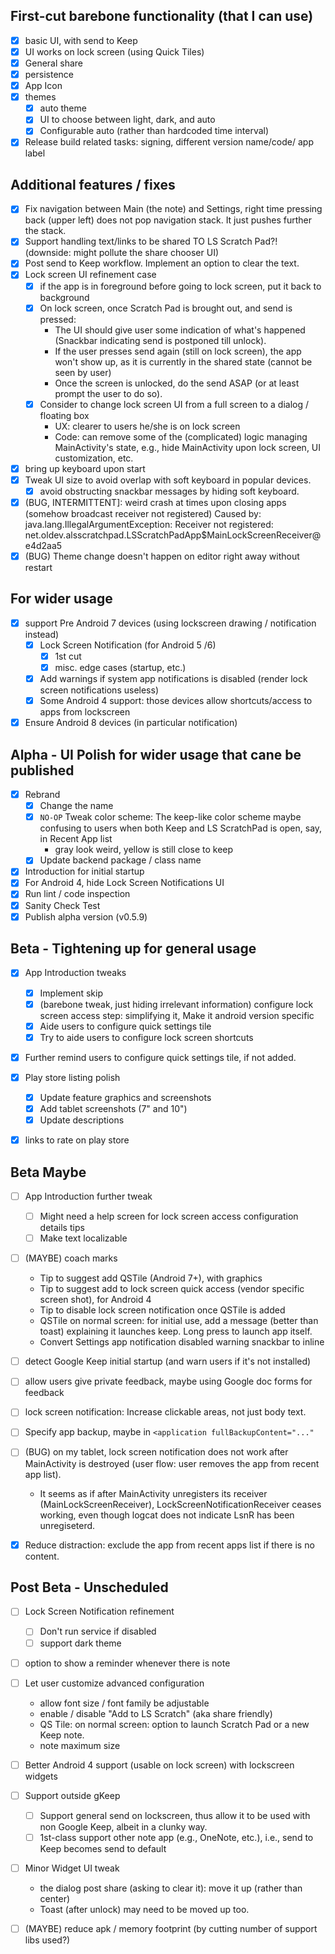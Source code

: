## First-cut barebone functionality (that I can use)
- [x] basic UI, with send to Keep
- [x] UI works on lock screen (using Quick Tiles)
- [x] General share
- [x] persistence
- [x] App Icon
- [x] themes
    - [x] auto theme
    - [x] UI to choose between light, dark, and auto
    - [x] Configurable auto (rather than hardcoded time interval)
- [x] Release build related tasks: signing, different version name/code/ app label

## Additional features / fixes
- [x] Fix navigation between Main (the note) and Settings, right time pressing back (upper left) does not pop navigation stack. 
It just pushes further the stack.
- [x] Support handling text/links to be shared TO LS Scratch Pad?! (downside: might pollute the share chooser UI)
- [x] Post send to Keep workflow. Implement an option to clear the text.
- [x] Lock screen UI refinement case
    - [x] if the app is in foreground before going to lock screen, put it back to background
    - [x] On lock screen, once Scratch Pad is brought out, and send is pressed:
        - The UI should give user some indication of what's happened (Snackbar indicating send is postponed till unlock).
        - If the user presses send again (still on lock screen), the app won't show up, as
        it is currently in the shared state (cannot be seen by user)
        - Once the screen is unlocked, do the send ASAP (or at least prompt the user to do so).
    - [x] Consider to change lock screen UI from a full screen to a dialog / floating box
        - UX: clearer to users he/she is on lock screen
        - Code: can remove some of the (complicated) logic managing MainActivity's state, e.g., 
         hide MainActivity upon lock screen, UI customization, etc.
- [x] bring up keyboard upon start
- [x] Tweak UI size to avoid overlap with soft keyboard in popular devices.
  - [x] avoid obstructing snackbar messages by hiding soft keyboard.  

- [x] (BUG, INTERMITTENT]: weird crash at times upon closing apps (somehow broadcast receiver not registered)
  Caused by: java.lang.IllegalArgumentException: Receiver not registered: net.oldev.alsscratchpad.LSScratchPadApp$MainLockScreenReceiver@e4d2aa5
- [x] (BUG) Theme change doesn't happen on editor right away without restart
  
## For wider usage        
- [x] support Pre Android 7 devices (using lockscreen drawing / notification instead)
  - [x] Lock Screen Notification (for Android 5 /6)
    - [x] 1st cut
    - [x] misc. edge cases (startup, etc.)
  - [x] Add warnings if system app notifications is disabled (render lock screen notifications useless)
  - [x] Some Android 4 support: those devices allow shortcuts/access to apps from lockscreen
- [x] Ensure Android 8 devices (in particular notification)

## Alpha - UI Polish for wider usage that cane be published    
- [x] Rebrand
  - [x] Change the name
  - [x] `NO-OP` Tweak color scheme: The keep-like color scheme maybe confusing to users when both Keep and LS ScratchPad is open, say, in Recent App list
    - gray look weird, yellow is still close to keep
  - [x] Update backend package / class name  
  
- [x] Introduction for initial startup
- [x] For Android 4, hide Lock Screen Notifications UI
- [x] Run lint / code inspection
- [x] Sanity Check Test
- [x] Publish alpha version (v0.5.9) 

## Beta - Tightening up for general usage
- [x] App Introduction tweaks
  - [x] Implement skip
  - [x] (barebone tweak, just hiding irrelevant information) configure lock screen access step: simplifying it, Make it android version specific
  - [x] Aide users to configure quick settings tile
  - [x] Try to aide users to configure lock screen shortcuts 
- [x] Further remind users to configure quick settings tile, if not added.
  
- [x] Play store listing polish
  - [x] Update feature graphics and screenshots
  - [x] Add tablet screenshots (7" and 10")
  - [x] Update descriptions

- [x] links to rate on play store

## Beta Maybe
- [ ] App Introduction further tweak
  - [ ] Might need a help screen for lock screen access configuration details tips
  - [ ] Make text localizable

- [ ] (MAYBE) coach marks
  - Tip to suggest add QSTile (Android 7+), with graphics
  - Tip to suggest add to lock screen quick access (vendor specific screen shot), for Android 4
  - Tip to disable lock screen notification once QSTile is added
  - QSTile on normal screen: for initial use, add a message (better than toast) explaining it launches keep. Long press to launch app itself.
  - Convert Settings app notification disabled warning snackbar to inline 

- [ ] detect Google Keep initial startup (and warn users if it's not installed)

- [ ] allow users give private feedback, maybe using Google doc forms for feedback

- [ ] lock screen notification: Increase clickable areas, not just body text.

- [ ] Specify app backup, maybe in `<application fullBackupContent="..."`

- [ ] (BUG) on my tablet, lock screen notification does not work after MainActivity is destroyed (user flow: user removes the app from recent app list).
  - It seems as if after MainActivity unregisters its receiver (MainLockScreenReceiver), LockScreenNotificationReceiver ceases working, even though logcat does not indicate LsnR has been unregiseterd.

- [x] Reduce distraction: exclude the app from recent apps list if there is no content.

## Post Beta - Unscheduled 
- [ ] Lock Screen Notification refinement
  - [ ] Don't run service if disabled      
  - [ ] support dark theme

- [ ] option to show a reminder whenever there is note
- [ ] Let user customize advanced configuration
   - allow font size / font family be adjustable
   - enable / disable "Add to LS Scratch" (aka share friendly)
   - QS Tile: on normal screen: option to launch Scratch Pad or a new Keep note.
   - note maximum size 

- [ ] Better Android 4 support (usable on lock screen) with lockscreen widgets 

- [ ] Support outside gKeep
   - [ ] Support general send on lockscreen, thus allow it to be used with non Google Keep, albeit in a clunky way.
   - [ ] 1st-class support other note app (e.g., OneNote, etc.), i.e., send to Keep becomes send to default

- [ ] Minor Widget UI tweak
  - the dialog post share (asking to clear it): move it up (rather than center)
  - Toast (after unlock) may need to be moved up too.

- [ ] (MAYBE) reduce apk / memory footprint (by cutting number of support libs used?)
